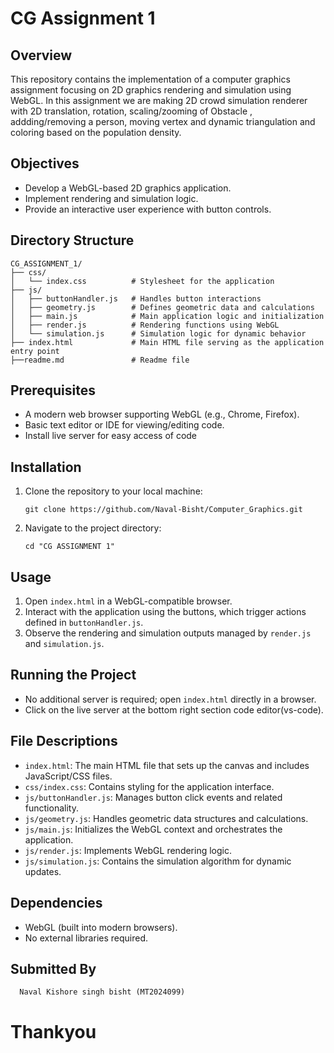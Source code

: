# CG Assignment 1

## Overview

This repository contains the implementation of a computer graphics assignment focusing on 2D graphics rendering and simulation using WebGL.
In this assignment we are making 2D crowd simulation renderer with 2D translation, rotation, scaling/zooming of Obstacle , addding/removing a person, moving vertex and dynamic triangulation and coloring based on the population density. 

## Objectives

- Develop a WebGL-based 2D graphics application.
- Implement rendering and simulation logic.
- Provide an interactive user experience with button controls.

## Directory Structure

```
CG_ASSIGNMENT_1/
├── css/
│   └── index.css          # Stylesheet for the application
├── js/
│   ├── buttonHandler.js   # Handles button interactions
│   ├── geometry.js        # Defines geometric data and calculations
│   ├── main.js            # Main application logic and initialization
│   ├── render.js          # Rendering functions using WebGL
│   └── simulation.js      # Simulation logic for dynamic behavior
├── index.html             # Main HTML file serving as the application entry point
├──readme.md               # Readme file

```

## Prerequisites

- A modern web browser supporting WebGL (e.g., Chrome, Firefox).
- Basic text editor or IDE for viewing/editing code.
- Install live server for easy access of code

## Installation

1. Clone the repository to your local machine:
   ```
   git clone https://github.com/Naval-Bisht/Computer_Graphics.git
   ```
2. Navigate to the project directory:
   ```
   cd "CG ASSIGNMENT 1"
   ```

## Usage

1. Open `index.html` in a WebGL-compatible browser.
2. Interact with the application using the buttons, which trigger actions defined in `buttonHandler.js`.
3. Observe the rendering and simulation outputs managed by `render.js` and `simulation.js`.

## Running the Project

- No additional server is required; open `index.html` directly in a browser.
- Click on the live server at the bottom right section code editor(vs-code).

## File Descriptions

- `index.html`: The main HTML file that sets up the canvas and includes JavaScript/CSS files.
- `css/index.css`: Contains styling for the application interface.
- `js/buttonHandler.js`: Manages button click events and related functionality.
- `js/geometry.js`: Handles geometric data structures and calculations.
- `js/main.js`: Initializes the WebGL context and orchestrates the application.
- `js/render.js`: Implements WebGL rendering logic.
- `js/simulation.js`: Contains the simulation algorithm for dynamic updates.

## Dependencies

- WebGL (built into modern browsers).
- No external libraries required.

## Submitted By

```
  Naval Kishore singh bisht (MT2024099)
```

# Thankyou
